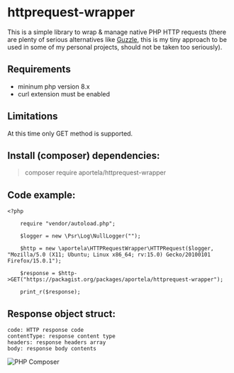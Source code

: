 # httprequest-wrapper

This is a simple library to wrap & manage native PHP HTTP requests (there are plenty of serious alternatives like [Guzzle](http://docs.guzzlephp.org/), this is my tiny approach to be used in some of my personal projects, should not be taken too seriously).

## Requirements

- mininum php version 8.x
- curl extension must be enabled

## Limitations

At this time only GET method is supported.

## Install (composer) dependencies:

> composer require aportela/httprequest-wrapper

## Code example:

```
<?php

    require "vendor/autoload.php";

    $logger = new \Psr\Log\NullLogger("");

    $http = new \aportela\HTTPRequestWrapper\HTTPRequest($logger, "Mozilla/5.0 (X11; Ubuntu; Linux x86_64; rv:15.0) Gecko/20100101 Firefox/15.0.1");

    $response = $http->GET("https://packagist.org/packages/aportela/httprequest-wrapper");

    print_r($response);
```

## Response object struct:

    code: HTTP response code
    contentType: response content type
    headers: response headers array
    body: response body contents

![PHP Composer](https://github.com/aportela/httprequest-wrapper/actions/workflows/php.yml/badge.svg)
